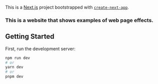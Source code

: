 This is a [Next.js](https://nextjs.org/) project bootstrapped with [`create-next-app`](https://github.com/vercel/next.js/tree/canary/packages/create-next-app).

### This is a website that shows examples of web page effects.

## Getting Started

First, run the development server:

```bash
npm run dev
# or
yarn dev
# or
pnpm dev
```
